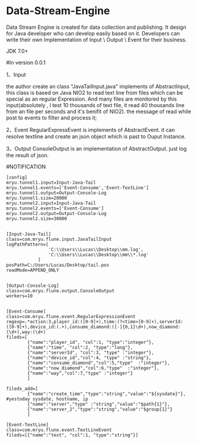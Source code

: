 # Data-Stream-Engine

Data Stream Engine is created for data collection and publishing.
It design for Java developer who can develop easily based on it. 
Developers can write their own Implementation of Input \ Output \ Event for their business. 


JDK 7.0+


#In version 0.0.1

1、Input

the author create an class "JavaTailInput.java" implements of AbstractInput, 
this class is based on Java NIO2 to read text line from files which can be special as an regular Expression. 
And many files are monitored by this input(absolutely , 
I test 10 thousands of text file, it read 40 thousands line from an file per seconds and it's benifit of NIO2).
the message of read while post to events to filter and process it;

2、Event
RegularExpressEvent is implements of AbstractEvent. 
it can resolve textline and create an json object which is past to Ouput Instance.

3、Output
ConsoleOutput is an implementation of AbstractOutput. just log the result of json. 

#NOTIFICATION
```
[config]
mryu.tunnel1.input=Input-Java-Tail
mryu.tunnel1.events=['Event-Consume','Event-TextLine']
mryu.tunnel1.output=Output-Console-Log
mryu.tunnel1.size=20000
mryu.tunnel2.input=Input-Java-Tail
mryu.tunnel2.events=['Event-Consume']
mryu.tunnel2.output=Output-Console-Log
mryu.tunnel2.size=30000


[Input-Java-Tail]
class=com.mryu.flune.input.JavaTailInput
logPathPattern=[
				'C:\\Users\\Lucas\\Desktop\\mm.log',
				'C:\\Users\\Lucas\\Desktop\\mm\\*.log'
			]
posPath=C:/Users/Lucas/Desktop/tail.pos		
readMode=APPEND_ONLY


[Output-Console-Log]
class=com.mryu.flune.output.ConsoleOutput
workers=10


[Event-Consume]
class=com.mryu.flune.event.RegularExpressionEvent
regexp=.*action:3,player_id:([0-9]+),time:(?<time>[0-9]+),serverId:([0-9]+),device_id:(.+),consume_diamond:([-]{0,1}\d+),now_diamond:(\d+),way:(\d+)
fileds=[
		{"name":"player_id", "col":1, "type":"integer"},
		{"name":"time", "col":2, "type":"long"},
		{"name":"serverId", "col":3, "type" :"integer"},
		{"name":"device_id","col":4, "type" :"string"},
		{"name":"consume_diamond","col":5,"type"  :"integer"},
		{"name":"now_diamond","col":6,"type"  :"integer"},
		{"name":"way","col":7,"type" :"integer"}
		]
	
fileds_add=[
		{"name":"create_time","type":"string","value":"${sysdate}"},			#yestoday sysdate, hostname, ip
		{"name":"server","type" :"string","value":"$path{1}"},
		{"name":"server_2","type":"string","value":"$group{1}"}
		]

[Event-TextLine]
class=com.mryu.flune.event.TextLineEvent
fileds=[{"name":"text", "col":1, "type":"string"}]
```
